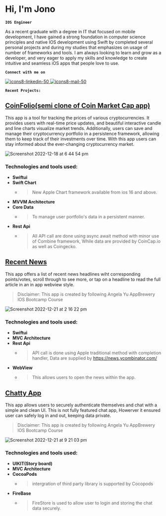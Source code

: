 <h1>Hi, I'm Jono</h1>


**`IOS Engineer`**

As a recent graduate with a degree in IT that focused on mobile development, I have gained a strong foundation in computer science principles and native IOS development using Swift by completed several personal projects and during my studies that emphasizes on usage of number of frameworks and tools.
I am always looking to learn and grow as a developer, and very eager to apply my skills and knowledge to create intuitive and seamless iOS apps that people love to use.


**`Connect with me on`**

<a href="https://www.linkedin.com/in/jonoiosdev/">![icons8-linkedin-50](https://user-images.githubusercontent.com/96099265/208279772-46737771-ed4f-439a-89e8-a4e1b4b9637d.png)
<a href = "mailto: jonothen99@gmail.com">![icons8-mail-50](https://user-images.githubusercontent.com/96099265/208280216-67b7620b-c5a5-4412-8c7c-a317b87aa47d.png)</a>


<!--  [<img src="https://ghchart.rshah.org/Jonothen099" width="720">](#bottom)
 -->

**`Recent Projects:`**
## [CoinFolio(semi clone of Coin Market Cap app)](https://github.com/Jonothen099/CoinFolio)
This app is a tool for tracking the prices of various cryptocurrencies. It provides users with real-time price updates, and beautiful interactive candle and line charts visualize market trends. Additionally, users can save and manage their cryptocurrency portfolio in a persistence framework, allowing them to keep track of their investments over time. With this app users can stay informed about the ever-changing cryptocurrency market. 

![Screenshot 2022-12-18 at 6 44 54 pm](https://user-images.githubusercontent.com/96099265/208287138-24a22bc4-97de-482d-801f-6d6a17fb532b.png)

### Technologies and tools used: 
 - **Swiftui**
 - **Swift Chart** 
   - > New Apple Chart framework available from ios 16 and above. 
 - **MVVM Architecture**
 - **Core Data**
     - > To manage user portfolio's data in a persistent manner. 
 - **Rest Api**
     - >All API call are done using async await method with minor use of Combine framework, While data are provided by CoinCap.io as well as Coingecko. 


## [Recent News](https://github.com/Jonothen099/RecentNews)
This app offers a list of recent news headlines wiht corresponding points/votes, scroll through to see more, or tap on a headline to read the full article in an in app webview style. 
 > Disclaimer: This app is created by following Angela Yu AppBrewery IOS Bootcamp Course
 

![Screenshot 2022-12-21 at 2 16 22 pm](https://user-images.githubusercontent.com/96099265/208812701-92fea762-d914-4676-806b-93756b1225d6.png)

### Technologies and tools used: 
 - **Swiftui**
 - **MVC Architecture**
 - **Rest Api**
     - > API call is done using Apple traditional method with completion handler, Data are supplied by https://news.ycombinator.com/
- **WebView**
     - > This allows users to open the news within the app. 


 
 ## [Chatty App](https://github.com/Jonothen099/ChattyApp)
This app allows users to securely authenticate themselves and chat with a simple and clean UI. This is not fully featured chat app, Howerver it ensured user can safely log in and out, keeping data private.
 > Disclaimer: This app is created by following Angela Yu AppBrewery IOS Bootcamp Course
 

 ![Screenshot 2022-12-21 at 9 21 03 pm](https://user-images.githubusercontent.com/96099265/208884524-1d2bcc7e-2036-4da4-ae09-5aab2994a405.png)


### Technologies and tools used: 
 - **UIKIT(Story board)**
 - **MVC Architecture**
 - **CocoaPods**
     - > intergration of third party library is supported by Cocopods 
- **FireBase**
     - > FireStore is used to allow user to login and storing the chat data securely. 
